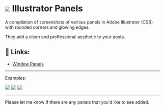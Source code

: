 # ![](https://i.stack.imgur.com/ilYrn.png) Illustrator Panels 

A compilation of screenshots of various panels in Adobe Illustrator (CS6) with rounded corners and glowing edges. 

They add a clean and proffessional aesthetic to your posts.

## 🔗 Links:

* [Window Panels](https://github.com/WELZ-gh/IllustratorPanels/wiki/Window)

___

Examples:

![](https://camo.githubusercontent.com/c5c02082459bf1c7b930a6adf445e91beca27a18/68747470733a2f2f627974656275636b65742e6f72672f736e6970706574732f57454c5a2d62622f7165626b52522f7261772f393331346232373034643865346539376137353736346535323435376133613165353739323634332f4e6176696761746f722e706e67) ![](https://camo.githubusercontent.com/258daffb44667ded19bba6f629dd67185e7ea5d7/68747470733a2f2f627974656275636b65742e6f72672f736e6970706574732f57454c5a2d62622f7165626b52522f7261772f393331346232373034643865346539376137353736346535323435376133613165353739323634332f417070656172616e63652e706e67) ![](https://camo.githubusercontent.com/ea4003fe9b7a486a33ef57e1d3636d4e845d6dde/68747470733a2f2f627974656275636b65742e6f72672f736e6970706574732f57454c5a2d62622f7165626b52522f7261772f393331346232373034643865346539376137353736346535323435376133613165353739323634332f53776174636865732e706e67)


___
Please let me know if there are any panels that you'd like to see added.
